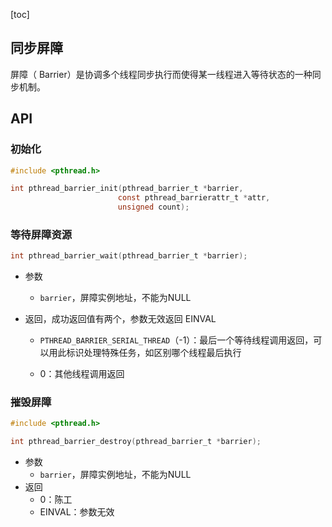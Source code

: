 [toc]

## 同步屏障

屏障（ Barrier）是协调多个线程同步执行而使得某一线程进入等待状态的一种同步机制。

## API

### 初始化

```c
#include <pthread.h>

int pthread_barrier_init(pthread_barrier_t *barrier,
                        const pthread_barrierattr_t *attr,
                        unsigned count);
```

### 等待屏障资源

```c
int pthread_barrier_wait(pthread_barrier_t *barrier);
```

* 参数

  * `barrier`，屏障实例地址，不能为NULL

* 返回，成功返回值有两个，参数无效返回 EINVAL

  * `PTHREAD_BARRIER_SERIAL_THREAD`（-1）：最后一个等待线程调用返回，可以用此标识处理特殊任务，如区别哪个线程最后执行

  * 0：其他线程调用返回

### 摧毁屏障

```c
#include <pthread.h>

int pthread_barrier_destroy(pthread_barrier_t *barrier);
```

* 参数
  * `barrier`，屏障实例地址，不能为NULL
* 返回
  * 0：陈工
  * EINVAL：参数无效 